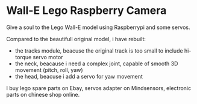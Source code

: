 # Wall-E Lego Raspberry Camera 

Give a soul to the Lego Wall-E model using Raspberrypi and some servos.

Compared to the beautifull original model, i have rebuilt:
- the tracks module, beacuse the original track is too small to include hi-torque servo motor
- the neck, beacause i need a complex joint, capable of smooth 3D movement (pitch, roll, yaw)
- the head, beacuse i add a servo for yaw movement

I buy lego spare parts on Ebay, servos adapter on Mindsensors, electronic parts on chinese shop online. 
